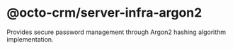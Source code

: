 # @octo-crm/server-infra-argon2
Provides secure password management through Argon2 hashing algorithm implementation.
